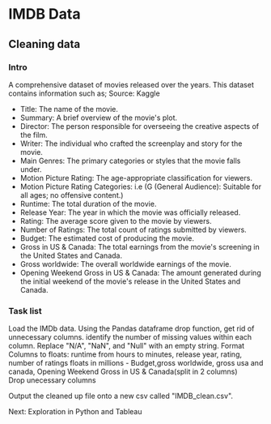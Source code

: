 # IMDB Data
## Cleaning data
### Intro
A comprehensive dataset of movies released over the years. This dataset contains information such as;
Source: Kaggle
 - Title: The name of the movie.
- Summary: A brief overview of the movie's plot.
- Director: The person responsible for overseeing the creative aspects of the film.
- Writer: The individual who crafted the screenplay and story for the movie.
- Main Genres: The primary categories or styles that the movie falls under.
- Motion Picture Rating: The age-appropriate classification for viewers.
- Motion Picture Rating Categories: i.e (G (General Audience): Suitable for all ages; no offensive content.)
- Runtime: The total duration of the movie.
- Release Year: The year in which the movie was officially released.
- Rating: The average score given to the movie by viewers.
- Number of Ratings: The total count of ratings submitted by viewers.
- Budget: The estimated cost of producing the movie.
- Gross in US & Canada: The total earnings from the movie's screening in the United States and Canada.
- Gross worldwide: The overall worldwide earnings of the movie.
- Opening Weekend Gross in US & Canada: The amount generated during the initial weekend of the movie's release in the United States and Canada.

### Task list
Load the IMDb data.
Using the Pandas dataframe drop function, get rid of unnecessary columns.
identify the number of missing values within each column.
Replace "N/A", "NaN", and "Null" with an empty string.
Format Columns to floats:
 runtime from hours to minutes, release year, rating, number of ratings
 floats in millions - Budget,gross worldwide, gross usa and canada, Opening Weekend Gross in US & Canada(split in 2 columns)  
Drop unecessary columns

Output the cleaned up file onto a new csv called "IMDB_clean.csv".

Next: Exploration in Python and Tableau

